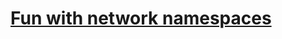 # **[Fun with network namespaces](../../firewalls/iptables_nft/port_forwarding/namespaces/research21/veths_and_namespaces.md)**
